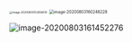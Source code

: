 <img src="C:\Users\mioto\AppData\Roaming\Typora\typora-user-images\image-20200803153656619.png" alt="image-20200803153656619" style="zoom: 33%;" />

<img src="C:\Users\mioto\AppData\Roaming\Typora\typora-user-images\image-20200803160246228.png" alt="image-20200803160246228" style="zoom:50%;" />

![image-20200803161452276](C:\Users\mioto\AppData\Roaming\Typora\typora-user-images\image-20200803161452276.png)